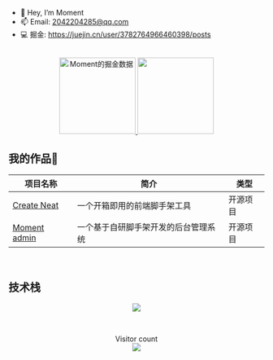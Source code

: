 - 👋 Hey, I’m Moment
- 📫 Email: 2042204285@qq.com
- 💻 掘金: https://juejin.cn/user/3782764966460398/posts

<br>

<a href="https://github.com/xun082">
  <div align="center">
  <img
      src="https://4sdvg7tqbv.us.aircode.run/juejin?uid=3782764966460398&theme=dark"
      alt="Moment的掘金数据"
      height="150px"
    />
  <img height="150px" src="https://github-readme-stats.vercel.app/api?username=Melody&show_icons=true&theme=dark" />
 </div>
</a>

<h2>我的作品🚩</h2>

| 项目名称                                                      | 简介                                 | 类型     |
| ------------------------------------------------------------- | ------------------------------------ | -------- |
| <a href="https://github.com/xun082/react-cli">Create Neat</a> | 一个开箱即用的前端脚手架工具         | 开源项目 |
| <a href="https://github.com/xun082/cms">Moment admin</a>      | 一个基于自研脚手架开发的后台管理系统 | 开源项目 |

<br>

<h2>技术栈</h2>
<p align="center">
  <a href="https://skillicons.dev">
    <img src="https://skillicons.dev/icons?i=git,vscode,react,js,ts,webpack,nodejs,nestjs,md" />
  </a>
</p>

<br>

<p align="center"> 
  Visitor count<br>
  <img src="https://profile-counter.glitch.me/xun082/count.svg" />
</p>
